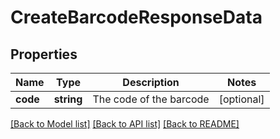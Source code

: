# CreateBarcodeResponseData

## Properties
Name | Type | Description | Notes
------------ | ------------- | ------------- | -------------
**code** | **string** | The code of the barcode | [optional] 

[[Back to Model list]](../README.md#documentation-for-models) [[Back to API list]](../README.md#documentation-for-api-endpoints) [[Back to README]](../README.md)


